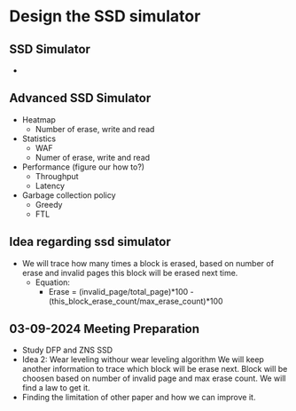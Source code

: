 # Design the SSD simulator

## SSD Simulator
 - 

## Advanced SSD Simulator
 - Heatmap
   - Number of erase, write and read
 - Statistics
   - WAF
   - Numer of erase, write and read 
 - Performance (figure our how to?)
   - Throughput
   - Latency
 - Garbage collection policy
   - Greedy
   - FTL
   

## Idea regarding ssd simulator 
  - We will trace how many times a block is erased, based on number of erase and invalid pages this block will be erased next time.
     - Equation: 
       - Erase = (invalid_page/total_page)*100 - (this_block_erase_count/max_erase_count)*100


## 03-09-2024 Meeting Preparation 
  - Study DFP and ZNS SSD
  - Idea 2: Wear leveling withour wear leveling algorithm
We will keep another information to trace which block will be erase next. Block will be choosen based on number of invalid page and max erase count. We will find a law to get it.
  - Finding the limitation of other paper and how we can improve it.